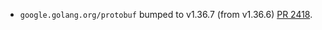 * `google.golang.org/protobuf` bumped to v1.36.7 (from v1.36.6) [PR 2418](https://github.com/provenance-io/provenance/pull/2418).
